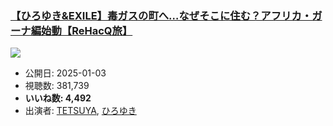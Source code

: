 ### [【ひろゆき&EXILE】毒ガスの町へ…なぜそこに住む？アフリカ・ガーナ編始動【ReHacQ旅】](https://www.youtube.com/watch?v=8T3GTN11i-U)
[![](https://img.youtube.com/vi/8T3GTN11i-U/sddefault.jpg)](https://www.youtube.com/watch?v=8T3GTN11i-U)
-   公開日: 2025-01-03
-   視聴数: 381,739
-   **いいね数: 4,492**
-   出演者: [TETSUYA](/rehacq_fan/people/TETSUYA "wikilink"), [ひろゆき](/rehacq_fan/people/ひろゆき "wikilink")
